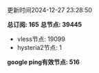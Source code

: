 更新时间2024-12-27 23:28:50

**总订阅: 165**
**总节点: 39445**
- vless节点: 19099
- hysteria2节点: 1

**google ping有效节点: 516**
